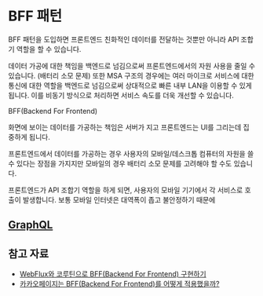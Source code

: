 # BFF 패턴

BFF 패턴을 도입하면 프론트엔드 친화적인 데이터를 전달하는 것뿐만 아니라 API 조합기 역할을 할 수 있습니다. 

데이터 가공에 대한 책임을 백엔드로 넘김으로써 프론트엔드에서의 자원 사용을 줄일 수 있습니다. (배터리 소모 문제) 또한 MSA 구조의 경우에는 여러 마이크로 서비스에 대한 통신에 대한 역할을 백엔드로 넘김으로써 상대적으로 빠른 내부 LAN을 이용할 수 있게 됩니다. 이를 비동기 방식으로 처리하면 서비스 속도를 더욱 개선할 수 있습니다. 

BFF(Backend For Frontend)

화면에 보이는 데이터를 가공하는 책임은 서버가 지고 프론트엔드는 UI를 그리는데 집중하게 됩니다. 

프론트엔드에서 데이터를 가공하는 경우 사용자의 모바일/데스크톱 컴퓨터의 자원을 쓸 수 있다는 장점을 가지지만 모바일의 경우 배터리 소모 문제를 고려해야 할 수도 있습니다. 

프론트엔드가 API 조합기 역할을 하게 되면, 사용자의 모바일 기기에서 각 서비스로 호출이 발생합니다. 보통 모바일 인터넷은 대역폭이 좁고 불안정하기 때문에

## [GraphQL](https://graphql.org/)



## 참고 자료
- [WebFlux와 코루틴으로 BFF(Backend For Frontend) 구현하기](https://tech.kakaopay.com/post/bff_webflux_coroutine/)
- [카카오페이지는 BFF(Backend For Frontend)를 어떻게 적용했을까?](https://fe-developers.kakaoent.com/2022/220310-kakaopage-bff/)
